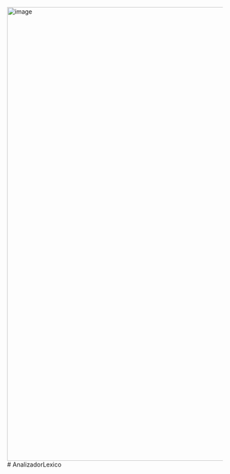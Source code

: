 <img width="1838" height="1060" alt="image" src="https://github.com/user-attachments/assets/f976d122-0b85-4e9c-adb9-7dc3f895fa59" />
﻿# AnalizadorLexico

